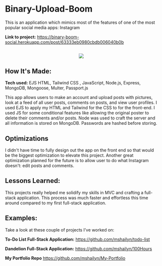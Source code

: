 # Binary-Upload-Boom
This is an application which mimics most of the features of one of the most popular social media apps: Instagram

**Link to project:** https://binary-boom-social.herokuapp.com/post/63333eb0980cbdb006040b0b 

<h2 align="center" ><img src="https://gfycat.com/unhealthysizzlinghyracotherium"/></h2>

## How It's Made:

**Tech used:** EJS HTML, Tailwind CSS , JavaScript, Node.js, Express, MongoDB, Mongoose, Multer, Passport.js

This app allows users to make an account and upload posts with pictures, look at a feed of all user posts, comments on posts, and view user profiles. I used EJS to apply my HTML and Tailwind for the CSS to for the front-end. I used JS for some conditional features like allowing the original poster to delete their comments and/or posts. Node was used to craft the server and all information is stored on MongoDB. Passwords are hashed before storing. 

## Optimizations

I didn't have time to fully design out the app on the front end so that would be the biggest optimization to elevate this project. Another great optimization planned for the future is to allow user to do what Instagram doesn't: edit posts and comments. 

## Lessons Learned:

This projects really helped me solidify my skills in MVC and crafting a full-stack application. This process was much faster and effortless this time around compared to my first full-stack application. 

## Examples:
Take a look at these couple of projects I've worked on:

**To-Do List Full-Stack Application:** https://github.com/mshailyn/todo-list

**Dandelion Full-Stack Application:** https://github.com/mshailyn/100Hours

**My Portfolio Repo** https://github.com/mshailyn/My-Portfolio
